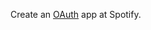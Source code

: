 Create an [OAuth](https://developer.spotify.com/documentation/general/guides/authorization/app-settings/) app at Spotify.